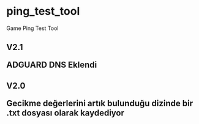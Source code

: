 # ping_test_tool
Game Ping Test Tool

V2.1 <p>
ADGUARD DNS Eklendi
----------------------------------------------------------------------------------
V2.0 <p>
Gecikme değerlerini artık bulunduğu dizinde bir .txt dosyası olarak kaydediyor
----------------------------------------------------------------------------------
